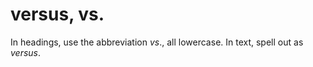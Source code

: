 # versus, vs.

In headings, use the abbreviation *vs*., all lowercase. In text, spell out as *versus*.
